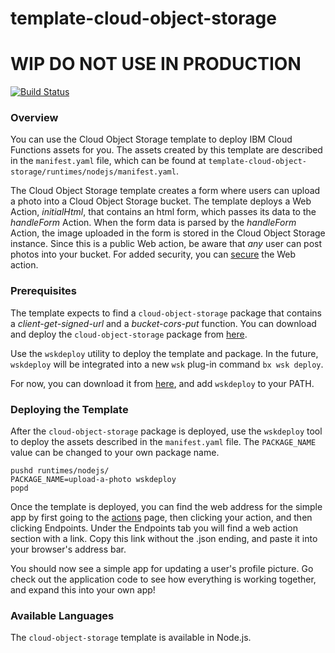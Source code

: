 # template-cloud-object-storage
# WIP DO NOT USE IN PRODUCTION
[![Build Status](https://travis-ci.org/ibm-functions/template-cloud-object-storage.svg?branch=master)](https://travis-ci.org/ibm-functions/template-cloud-object-storage)

### Overview
You can use the Cloud Object Storage template to deploy IBM Cloud Functions assets for you.  The assets created by this template are described in the `manifest.yaml` file, which can be found at `template-cloud-object-storage/runtimes/nodejs/manifest.yaml`.

The Cloud Object Storage template creates a form where users can upload a photo into a Cloud Object Storage bucket.  The template deploys a Web Action, *initialHtml*, that contains an html form, which passes its data to the *handleForm* Action.  When the form data is parsed by the *handleForm* Action, the image uploaded in the form is stored in the Cloud Object Storage instance. Since this is a public Web action, be aware that *any* user can post photos into your bucket.  For added security, you can [secure](https://console.bluemix.net/docs/openwhisk/openwhisk_webactions.html#securing-web-actions) the Web action.

### Prerequisites
The template expects to find a `cloud-object-storage` package that contains a *client-get-signed-url* and a *bucket-cors-put* function.  You can download and deploy the `cloud-object-storage` package from [here](https://github.com/ibm-functions/package-cloud-object-storage).

Use the `wskdeploy` utility to deploy the template and package. In the future, `wskdeploy` will be integrated into a new `wsk` plug-in command `bx wsk deploy`.

For now, you can download it from [here](https://github.com/apache/incubator-openwhisk-wskdeploy/releases), and add `wskdeploy` to your PATH.

### Deploying the Template
After the `cloud-object-storage` package is deployed, use the `wskdeploy` tool to deploy the assets described in the `manifest.yaml` file. The `PACKAGE_NAME` value can be changed to your own package name.
```
pushd runtimes/nodejs/
PACKAGE_NAME=upload-a-photo wskdeploy
popd
```
Once the template is deployed, you can find the web address for the simple app by first going to the [actions](https://console.bluemix.net/openwhisk/actions) page, then clicking your action, and then clicking Endpoints.
Under the Endpoints tab you will find a web action section with a link.  Copy this link without the .json ending, and paste it into your browser's address bar.

You should now see a simple app for updating a user's profile picture.  Go check out the application code to see how everything is working together, and expand this into your own app!

### Available Languages
The `cloud-object-storage` template is available in Node.js.

